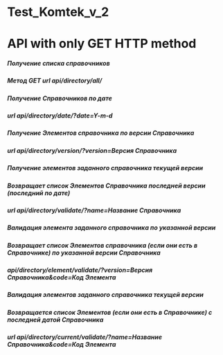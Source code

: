 # Test_Komtek_v_2
# API with only GET HTTP method
##### Получение списка справочников
##### Метод GET url api/directory/all/

##### Получение Справочников по дате
##### url api/directory/date/?date=Y-m-d

##### Получение Элементов справочника по версии Справочника
##### url api/directory/version/?version=Версия Справочника


##### Получение элементов заданного справочника текущей версии
##### Возвращает список Элементов Справочника последней версии (последний по дате)
##### url api/directory/validate/?name=Название Справочника

##### Валидация элемента заданного справочника по указанной версии
##### Возвращает список Элементов справочника (если они есть в Справочнике) по указанной версии Справочника
##### api/directory/element/validate/?version=Версия Справочника&code=Код Элемента

##### Валидация элементов заданного справочника текущей версии
##### Возвращается список Элементов (если они есть в Справочнике) с последней датой Справочника
##### url api/directory/current/validate/?name=Название Справочника&code=Код Элемента

